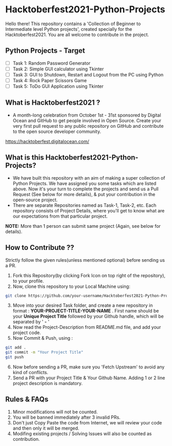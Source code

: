 # Hacktoberfest2021-Python-Projects
Hello there!
This repository contains a 'Collection of Beginner to Intermediate level Python projects', created specially for the Hacktoberfest2021. You are all welcome to contribute in the project. 

## Python Projects - Target

- [ ] Task 1: Random Password Generator
- [ ] Task 2: Simple GUI calculator using Tkinter
- [ ] Task 3: GUI to Shutdown, Restart and Logout from the PC using Python
- [ ] Task 4: Rock Paper Scissors Game
- [ ] Task 5: ToDo GUI Application using Tkinter

## What is Hacktoberfest2021 ?

- A month-long celebration from October 1st - 31st sponsored by Digital Ocean and GitHub to get people involved in Open Source. Create your very first pull request to any public repository on GitHub and contribute to the open source developer community.

https://hacktoberfest.digitalocean.com/

## What is this Hacktoberfest2021-Python-Projects?

- We have built this repository with an aim of making a super collection of Python Projects. We have assigned you some tasks which are listed above. Now it's your turn to complete the projects and send us a Pull Request (See below for more details), & put your contribution in the open-source project.
- There are separate Repositories named as Task-1, Task-2, etc. Each repository consists of Project Details, where you'll get to know what are our expectations from that particular project.


**NOTE:** More than 1 person can submit same project (Again, see below for details).

## How to Contribute ??

Strictly follow the given rules(unless mentioned optional) before sending us a PR.

1. Fork this Repository(by clicking Fork Icon on top right of the repository), to your profile.
2. Now, clone this repository to your Local Machine using:
``` bash
git clone https://github.com/your-username/Hacktoberfest2021-Python-Projects.git

```
3. Move into your desired Task folder, and create a new repository in format : **YOUR-PROJECT-TITLE-YOUR-NAME** . First name should be your **Unique Project Title** followed by your Github handle, which will be separated by ' **-** ' 
4. Now read the Project-Description from README.md file, and add your project code.
5. Now Commit & Push, using :
``` bash
git add .
git commit -m "Your Project Title"
git push 
```
6. Now before sending a PR, make sure you 'Fetch Upstream' to avoid any kind of conflicts.
7. Send a PR with your Project Title & Your Github Name. Adding 1 or 2 line project description is mandatory.


## Rules & FAQs

1. Minor modifications will not be counted.
2. You will be banned immediately after 3 invalid PRs.
3. Don't just Copy Paste the code from Internet, we will review your code and then only it will be merged.
4. Modifing existing projects / Solving Issues will also be counted as contribution.
